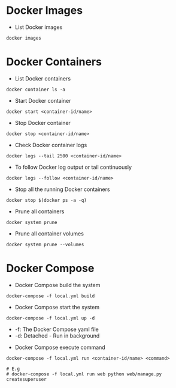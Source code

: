 # Docker Images

* List Docker images

```
docker images
```

# Docker Containers

* List Docker containers

```
docker container ls -a
```

* Start Docker container

```
docker start <container-id/name>
```

* Stop Docker container

```
docker stop <container-id/name>
```

* Check Docker container logs

```
docker logs --tail 2500 <container-id/name>
```

* To follow Docker log output or tail continuously

```
docker logs --follow <container-id/name>
```

* Stop all the running Docker containers

```
docker stop $(docker ps -a -q)
```

* Prune all containers

```
docker system prune
```

* Prune all container volumes

```
docker system prune --volumes
```

# Docker Compose

* Docker Compose build the system

```
docker-compose -f local.yml build
```

* Docker Compose start the system

```
docker-compose -f local.yml up -d
```

- -f: The Docker Compose yaml file
- -d: Detached - Run in background

* Docker Compose execute command

```
docker-compose -f local.yml run <container-id/name> <command>

# E.g
# docker-compose -f local.yml run web python web/manage.py createsuperuser
```
